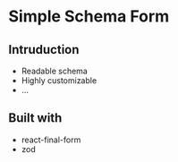 # Simple Schema Form

## Intruduction

- Readable schema
- Highly customizable
- ...

## Built with

- react-final-form
- zod
